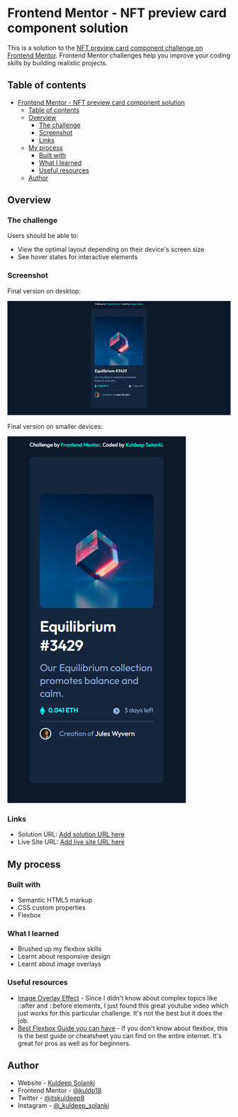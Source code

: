 # Frontend Mentor - NFT preview card component solution

This is a solution to the [NFT preview card component challenge on Frontend Mentor](https://www.frontendmentor.io/challenges/nft-preview-card-component-SbdUL_w0U). Frontend Mentor challenges help you improve your coding skills by building realistic projects.

## Table of contents

- [Frontend Mentor - NFT preview card component solution](#frontend-mentor---nft-preview-card-component-solution)
  - [Table of contents](#table-of-contents)
  - [Overview](#overview)
    - [The challenge](#the-challenge)
    - [Screenshot](#screenshot)
    - [Links](#links)
  - [My process](#my-process)
    - [Built with](#built-with)
    - [What I learned](#what-i-learned)
    - [Useful resources](#useful-resources)
  - [Author](#author)

## Overview

### The challenge

Users should be able to:

- View the optimal layout depending on their device's screen size
- See hover states for interactive elements

### Screenshot

Final version on desktop:

![](./screenshots/desktop-solution.png)

Final version on smaller devices:

![](./screenshots/mobile-solution.png)

### Links

- Solution URL: [Add solution URL here](https://your-solution-url.com)
- Live Site URL: [Add live site URL here](https://your-live-site-url.com)

## My process

### Built with

- Semantic HTML5 markup
- CSS custom properties
- Flexbox

### What I learned

- Brushed up my flexbox skills
- Learnt about responsive design
- Learnt about image overlays

### Useful resources

- [Image Overlay Effect](https://www.youtube.com/watch?v=-wV4Har4xkQ) - Since I didn't know about complex topics like ::after and ::before elements, I just found this great youtube video which just works for this particular challenge. It's not the best but it does the job.
- [Best Flexbox Guide you can have](https://css-tricks.com/snippets/css/a-guide-to-flexbox/) - If you don't know about flexbox, this is the best guide or cheatsheet you can find on the entire internet. It's great for pros as well as for beginners.

## Author

- Website - [Kuldeep Solanki](https://ksolanki.netlify.app)
- Frontend Mentor - [@kuldp18](https://www.frontendmentor.io/profile/kuldp18)
- Twitter - [@itskuldeep8](https://www.twitter.com/itskuldeep8)
- Instagram - [@\_kuldeep_solanki](https://www.instagram.com/_kuldeep_solanki)
